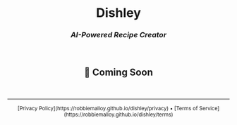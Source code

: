 <div align="center">

# **Dishley**
### *AI-Powered Recipe Creator*

<br>

## 🚀 Coming Soon

<br>

</div>

---

<div align="center">
<sub>[Privacy Policy](https://robbiemalloy.github.io/dishley/privacy) • [Terms of Service](https://robbiemalloy.github.io/dishley/terms)</sub>
</div>
